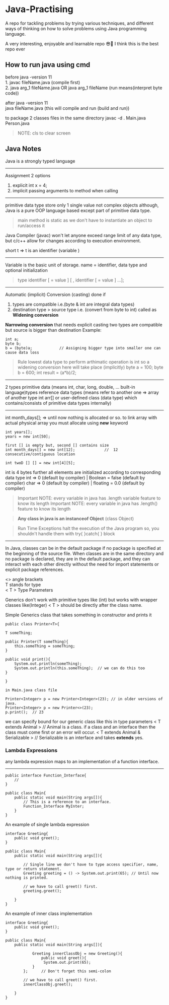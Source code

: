 # Java-Practising

A repo for tackling problems by trying various techniques, and different ways of thinking on how to solve problems using Java programming language.

A very interesting, enjoyable and learnable repo 😎💓
I think this is the best repo ever

## How to run java using cmd

before java -version 11   
	1.  javac fileName.java	(compile first)   
	2.  java arg_1 fileName.java OR java arg_1 fileName	(run means(interpret byte code))   

after java -version 11  
	java fileName.java	(this will compile and run (build and run))

 to package 2 classes files in the same directory
 	javac -d . Main.java Person.java


> NOTE: cls to clear screen

## Java Notes

Java is a strongly typed language
<hr />

Assignment 2 options

1. explicit int x = 4;    
2. implicit passing arguments to method when calling

<hr />

primitive data type store only 1 single value not complex objects although, Java is a pure OOP language based except part of primitive data type.

> main method is static as we don't have to instantiate an object to run/access it

Java Compiler (javac) won't let anyone exceed range limit of any data type, but c/c++ allow for changes according to execution environment.

short t => t is an identifier (variable
)

<hr />


Variable is the basic unit of storage.
name = identifier, data type and optional initialization
> type identifier [  = value ] [ , identifier [ = value ] ...];

<hr />

Automatic (implicit) Conversion (casting) done if
1. types are compatible i.e.(byte & int are integral data types)
2. destination type > source type i.e. (convert from byte to int)
called as **Widening conversion**

**Narrowing conversion** that needs explicit casting two types are 
compatible but source is bigger than destination
Example:
```
int a;
byte b;
b = (byte)a;			// Assigning bigger type into smaller one can cause data loss
``` 

> Rule lowest data type to perform arthimatic operation is int 
> so a widening conversion here will take place (implicitly)
> byte a = 100;
> byte b = 600;
> int result = (a*b)/2;

<hr />

2 types
primitive data (means int, char, long, double, ... built-in language)types
reference data types (means refer to another one => array of another type int arr[]
or user-defined class (data type) which contains/consists of primitive data types internally)

<hr />

int month_days[]; 	=>  until now nothing is allocated or so.
to link array with actual physical array you must allocate using **new** keyword
```
int years[];
years = new int[50];

first [] is empty but, second [] contains size
int month_days[] = new int[12]; 			// 	12 consecutive/contiguous location

int twoD [] [] = new int[4][5];
``` 
int is 4 bytes
further all elements are initialized according to corresponding data type
int => 0 (default by compiler)	| 		Boolean = false (default by compiler)
char => 0 (default by compiler)	| floating = 0.0 (default by compiler)

> Important NOTE: every variable in java has .length  variable feature to know its length
> Important NOTE: every variable in java has .length() feature to know its length


> **Any class in java is an instanceof Object** (class Object)


> Run Time Exceptions halt the execution of the Java program so, you shouldn't handle them with try{ }catch{ } block


<hr />

In Java, classes can be in the default package if no package is specified at the beginning of the source file. When classes are in the same directory and no package is declared, they are in the default package, and they can interact with each other directly without the need for import statements or explicit package references.

<> angle brackets  
T stands for type   
< T > Type Parameters


Generics don't work with primitive types like (int) but works with wrapper classes like(Integer)
< T > should be directly after the class name.

Simple Generics class that takes something in constructor and prints it

```
public class Printer<T>{

T someThing;

public Printer(T someThing){
	this.someThing = someThing;
}

public void print(){
	System.out.println(someThing);
	System.out.println(this.someThing);	 // we can do this too
}

}

in Main.java class file

Printer<Integer> p = new Printer<Integer>(23); // in older versions of java.
Printer<Integer> p = new Printer<>(23);
p.print();	// 23

```


we can specify bound for our generic class like this in type parameters
< T extends Animal >			// Animal is a class.
if a class and an interface then the class must come first or an error will occur.
< T extends Animal & Serializable >		// Serializable is an interface and takes **extends** yes.

### Lambda Expressions

any lambda expression maps to an implementation of a function interface.

<hr />

```
public interface Function_Interface{
	//
}

public class Main{
	public static void main(String args[]){
		// This is a reference to an interface.
		Function_Interface MyInter;						
	}
}
```
 
An example of single lambda expression
```
interface Greeting{
	public void greet();
}

public class Main{
	public static void main(String args[]){
		
		// Single line we don't have to type access specifier, name, type or return statement.		
		Greeting greeting = () -> System.out.print(65);	// Until now nothing is printed.

		// we have to call greet() first.
		greeting.greet();

	}
}
```

An example of inner class implementation
```
interface Greeting{
	public void greet();
}

public class Main{
	public static void main(String args[]){

			Greeting innerClassObj = new Greeting(){
				public void greet(){
				 System.out.print(65);
			}
		};		// Don't forget this semi-colon
	
		// we have to call greet() first.
		innerClassObj.greet();

	}
}
```


















